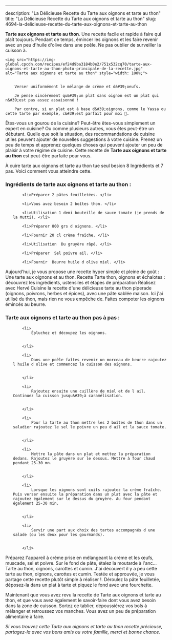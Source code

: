 ---
description: "La Délicieuse Recette du Tarte aux oignons et tarte au thon"
title: "La Délicieuse Recette du Tarte aux oignons et tarte au thon"
slug: 4694-la-delicieuse-recette-du-tarte-aux-oignons-et-tarte-au-thon

<p>
	<strong>Tarte aux oignons et tarte au thon</strong>. 
	Une recette facile et rapide à faire qui plaît toujours. Pendant ce temps, émincer les oignons et les faire revenir avec un peu d&#39;huile d&#39;olive dans une poêle. Ne pas oublier de surveiller la cuisson à.
</p>
<p>
	
	<img src="https://img-global.cpcdn.com/recipes/ef24d9ba3184b0e2/751x532cq70/tarte-aux-oignons-et-tarte-au-thon-photo-principale-de-la-recette.jpg" alt="Tarte aux oignons et tarte au thon" style="width: 100%;">
	
	
		Verser uniformément le mélange de crème et d&#39;oeufs.
	
		Je pense sincèrement qu&#39;un plat sans oignon est un plat qui n&#39;est pas assez assaisonné !
	
		Par contre, si un plat est à base d&#39;oignons, comme le Yassa ou cette tarte par exemple, c&#39;est parfait pour moi 🙂.
	
</p>

Êtes-vous un gourou de la cuisine? Peut-être êtes-vous simplement un expert en cuisine? Ou comme plusieurs autres, vous êtes peut-être un débutant. Quelle que soit la situation, des recommandations de cuisine utiles peuvent ajouter de nouvelles suggestions à votre cuisine. Prenez un peu de temps et apprenez quelques choses qui peuvent ajouter un peu de plaisir à votre régime de cuisine. Cette recette de <strong> Tarte aux oignons et tarte au thon </strong> est peut-être parfaite pour vous.

<!--inarticleads1-->

À cuire tarte aux oignons et tarte au thon tue seul besion 8 Ingrédients et 7 pas. Voici comment vous atteindre cette.

<h3>Ingrédients de tarte aux oignons et tarte au thon :</h3>

<ol>
	
		<li>Préparer 2 pâtes feuilletées. </li>
	
		<li>Vous avez besoin 2 boîtes thon. </li>
	
		<li>Utilisation 1 demi bouteille de sauce tomate (je prends de la Mutti). </li>
	
		<li>Préparer 800 grs d oignons. </li>
	
		<li>Fournir 20 cl crème fraîche. </li>
	
		<li>Utilisation  Du gruyère râpé. </li>
	
		<li>Préparer  Sel poivre ail. </li>
	
		<li>Fournir  Beurre huile d olive miel. </li>
	
</ol>

Aujourd&#39;hui, je vous propose une recette hyper simple et pleine de goût : Une tarte aux oignons et au thon. Recette Tarte thon, oignons et échalotes : découvrez les ingrédients, ustensiles et étapes de préparation Réalisez avec Hervé Cuisine la recette d&#39;une délicieuse tarte au thon piperade (oignons, poivrons, herbes et épices), avec une pâte sablée maison. Ici j&#39;ai utilisé du thon, mais rien ne vous empêche de. Faites compoter les oignons émincés au beurre. 

<!--inarticleads2-->

<h3>Tarte aux oignons et tarte au thon pas à pas :</h3>

<ol>
	
		<li>
			Épluchez et découpez les oignons.
			
			
		</li>
	
		<li>
			Dans une poêle faîtes revenir un morceau de beurre rajoutez l huile d olive et commencez la cuisson des oignons.
			
			
		</li>
	
		<li>
			Rajoutez ensuite une cuillère de miel et de l ail. Continuez la cuisson jusqu&#39;à caramélisation.
			
			
		</li>
	
		<li>
			Pour la tarte au thon mettre les 2 boîtes de thon dans un saladier rajoutez le sel le poivre un peu d ail et la sauce tomate.
			
			
		</li>
	
		<li>
			Mettre la pâte dans un plat et mettez la préparation dedans. Rajoutez le gruyère sur le dessus. Mettre à four chaud pendant 25-30 mn.
			
			
		</li>
	
		<li>
			Lorsque les oignons sont cuits rajoutez la crème fraîche. Puis verser ensuite la préparation dans un plat avec la pâte et rajoutez également sur le dessus du gruyère. Au four pendant également 25-30 min.
			
			
		</li>
	
		<li>
			Servir une part aux choix des tartes accompagnés d une salade (ou les deux pour les gourmands).
			
			
		</li>
	
</ol>

Préparez l&#39;appareil à crème prise en mélangeant la crème et les œufs, muscade, sel et poivre. Sur le fond de pâte, étalez la moutarde à l&#39;anc… Tarte au thon, oignons, carottes et cumin. J&#39;ai découvert il y a peu cette tarte au thon, oignons, carottes et cumin. Testée et approuvée, je vous partage cette recette plutôt simple à réaliser !. Déroulez la pâte feuilletée, déposez-la dans un plat à tarte et piquez le fond avec une fourchette. 

<!--inarticleads1-->

<p>
Maintenant que vous avez revu la recette de Tarte aux oignons et tarte au thon, et que vous avez également le savoir-faire dont vous avez besoin dans la zone de cuisson. Sortez ce tablier, dépoussiérez vos bols à mélanger et retroussez vos manches. Vous avez un peu de préparation alimentaire à faire.
</p>

<p>
<i>Si vous trouvez cette Tarte aux oignons et tarte au thon recette précieuse, partagez-la avec vos bons amis ou votre famille, merci et bonne chance.</i>
</p>
